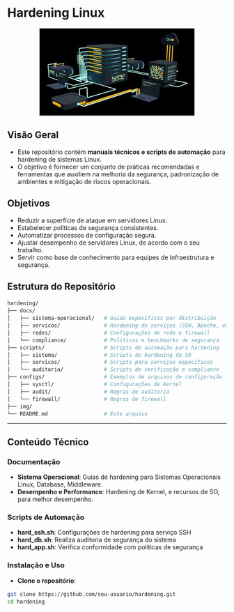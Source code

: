# Hardening Linux

<div align="center">
  <img src="img/hard.jpg" alt="Linux Hardening" style="width: auto; height: auto; max-width: 100%;"/>
</div>

## Visão Geral

- Este repositório contém **manuais técnicos e scripts de automação** para hardening de sistemas Linux.  
- O objetivo é fornecer um conjunto de práticas recomendadas e ferramentas que auxiliem na melhoria da segurança, padronização de ambientes e mitigação de riscos operacionais.

## Objetivos

- Reduzir a superfície de ataque em servidores Linux.  
- Estabelecer políticas de segurança consistentes.  
- Automatizar processos de configuração segura.
- Ajustar desempenho de servidores Linux, de acordo com o seu trabalho.  
- Servir como base de conhecimento para equipes de infraestrutura e segurança.  

## Estrutura do Repositório

```bash
hardening/
├── docs/ 
│   ├── sistema-operacional/   # Guias específicos por distribuição
│   ├── servicos/              # Hardening de serviços (SSH, Apache, etc.)
│   ├── redes/                 # Configurações de rede e firewall
│   └── compliance/            # Políticas e benchmarks de segurança
├── scripts/                   # Scripts de automação para hardening
│   ├── sistema/               # Scripts de hardening do SO
│   ├── servicos/              # Scripts para serviços específicos
│   └── auditoria/             # Scripts de verificação e compliance
├── configs/                   # Exemplos de arquivos de configuração
│   ├── sysctl/                # Configurações de kernel
│   ├── audit/                 # Regras de auditoria
│   └── firewall/              # Regras de firewall
├── img/ 
└── README.md                  # Este arquivo
```
---

## Conteúdo Técnico

### Documentação
- **Sistema Operacional**: Guias de hardening para Sistemas Operacionais Linux, Database, Middleware.
- **Desempenho e Performance**: Hardening de Kernel, e recursos de SO, para melhor desempenho.

### Scripts de Automação
- **hard_ssh.sh**: Configurações de hardening para serviço SSH
- **hard_db.sh**: Realiza auditoria de segurança do sistema
- **hard_app.sh**: Verifica conformidade com políticas de segurança

### Instalação e Uso

- **Clone o repositório**:
```bash
git clone https://github.com/seu-usuario/hardening.git
cd hardening

